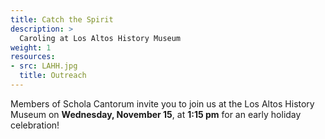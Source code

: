 ```yaml
---
title: Catch the Spirit
description: >
  Caroling at Los Altos History Museum
weight: 1
resources:
- src: LAHH.jpg
  title: Outreach
---
```


Members of Schola Cantorum invite you to join us at the Los Altos History Museum on **Wednesday, November 15**, at **1:15 pm** for an early holiday celebration!
